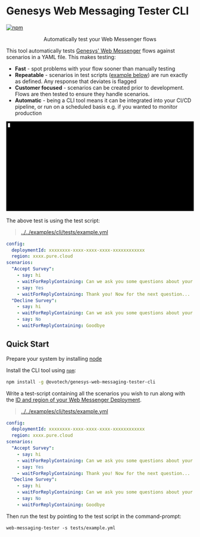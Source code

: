 # Genesys Web Messaging Tester CLI

[![npm](https://img.shields.io/npm/v/@ovotech/genesys-web-messaging-tester-cli)](https://www.npmjs.com/package/@ovotech/genesys-web-messaging-tester-cli)

<p align="center">
Automatically test your Web Messenger flows
</p>

This tool automatically tests [Genesys' Web Messenger](https://help.mypurecloud.com/articles/web-messaging-overview/)
flows against scenarios in a YAML file. This makes testing:

* **Fast** - spot problems with your flow sooner than manually testing
* **Repeatable** - scenarios in test scripts ([example below](#quick-start)) are run exactly as defined. Any response
  that deviates is flagged
* **Customer focused** - scenarios can be created prior to development. Flows are then tested to ensure they handle
  scenarios.
* **Automatic** - being a CLI tool means it can be integrated into your CI/CD pipeline, or run on a scheduled basis e.g.
  if you wanted to monitor production

![Demo of tool executing two scenarios that pass](./docs/demo.gif)

The above test is using the test script:

> [../../examples/cli/tests/example.yml](../../examples/cli/tests/example.yml)

```yaml
config:
  deploymentId: xxxxxxxx-xxxx-xxxx-xxxx-xxxxxxxxxxxx
  region: xxxx.pure.cloud
scenarios:
  "Accept Survey":
    - say: hi
    - waitForReplyContaining: Can we ask you some questions about your experience today?
    - say: Yes
    - waitForReplyContaining: Thank you! Now for the next question...
  "Decline Survey":
    - say: hi
    - waitForReplyContaining: Can we ask you some questions about your experience today?
    - say: No
    - waitForReplyContaining: Goodbye
```

## Quick Start

Prepare your system by installing [node](https://nodejs.org/en/download/)

Install the CLI tool using [`npm`](https://www.npmjs.com/package/@ovotech/genesys-web-messaging-tester-cli):

```bash
npm install -g @ovotech/genesys-web-messaging-tester-cli
```

Write a test-script containing all the scenarios you wish to run along with
the [ID and region of your Web Messenger Deployment](https://help.mypurecloud.com/articles/deploy-messenger/).

> [../../examples/cli/tests/example.yml](../../examples/cli/tests/example.yml)

```yaml
config:
  deploymentId: xxxxxxxx-xxxx-xxxx-xxxx-xxxxxxxxxxxx
  region: xxxx.pure.cloud
scenarios:
  "Accept Survey":
    - say: hi
    - waitForReplyContaining: Can we ask you some questions about your experience today?
    - say: Yes
    - waitForReplyContaining: Thank you! Now for the next question...
  "Decline Survey":
    - say: hi
    - waitForReplyContaining: Can we ask you some questions about your experience today?
    - say: No
    - waitForReplyContaining: Goodbye
```

Then run the test by pointing to the test script in the command-prompt:

```shell
web-messaging-tester -s tests/example.yml
```
